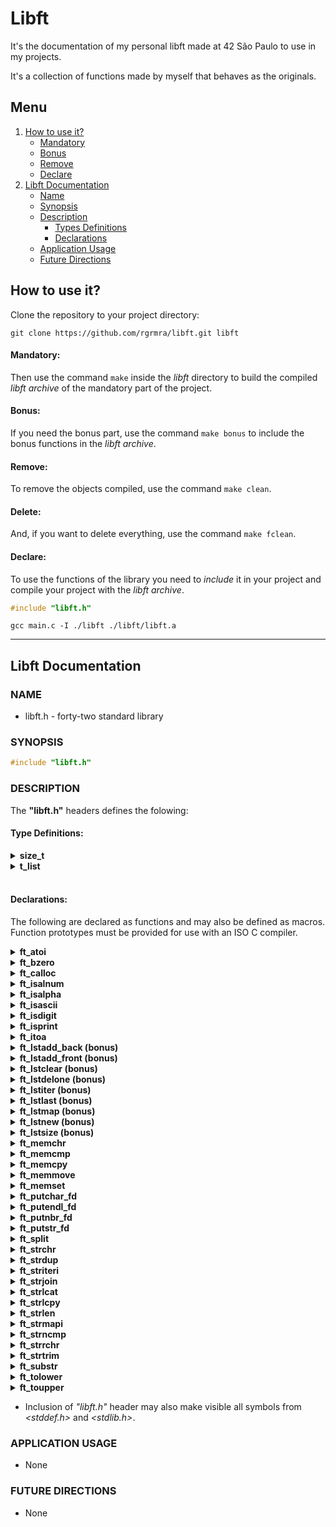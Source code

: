 #  Libft

It's the documentation of my personal libft made at 42 São Paulo to use in my projects.

It's a collection of functions made by myself that behaves as the originals.

## Menu

1. [How to use it?](https://github.com/rgrmra/libft/README.md#how-to-use-it)
   - [Mandatory](https://github.com/rgrmra/libft/README.md#mandatory)
   - [Bonus](https://github.com/rgrmra/libft/README.md#bonus)
   - [Remove](https://github.com/rgrmra/libft/README.md#remove)
   - [Declare](https://github.com/rgrmra/libft/README.md#declare)
2. [Libft Documentation](https://github.com/rgrmra/libft/README.md#documentation)
   - [Name](https://github.com/rgrmra/libft/README.md#name)     
   - [Synopsis](https://github.com/rgrmra/libft/README.md#synopsis)
   - [Description](https://github.com/rgrmra/libft/README.md#description)
       - [Types Definitions](https://github.com/rgrmra/libft/README.md#type-definitions)
       - [Declarations](https://github.com/rgrmra/libft/README.md#declarations)
   - [Application Usage](https://github.com/rgrmra/libft/README.md#application-usage)
   - [Future Directions](https://github.com/rgrmra/libft/README.md#future-directions) 

## How to use it?

Clone the repository to your project directory:

```shell
git clone https://github.com/rgrmra/libft.git libft
```

#### Mandatory:

Then use the command `make` inside the _libft_ directory to build the compiled _libft archive_ of the mandatory part of the project.

#### Bonus:

If you need the bonus part, use the command `make bonus` to include the bonus functions in the _libft archive_.

#### Remove:

To remove the objects compiled, use the command `make clean`. 

#### Delete:

And, if you want to delete everything, use the command `make fclean`.

#### Declare:
To use the functions of the library you need to _include_ it in your project and compile your project with the _libft archive_.

```c
#include "libft.h"
```

```shell
gcc main.c -I ./libft ./libft/libft.a
```

---

## Libft Documentation

### NAME

- libft.h - forty-two standard library

### SYNOPSIS

```c
#include "libft.h"
```

### DESCRIPTION

The **"libft.h"** headers defines the folowing:

#### Type Definitions:

<details>
    <summary><b>size_t</b></summary>
  <br> 

> Unsigned integral type of the result of the sizeof operator. As described in _<stddef.h>_.

<br>
</details>
<details>
    <summary><b>t_list</b></summary>
    <br>

> Linked list structure that provides the folowing filds:

**[source code](./libft.h)**

```c
void            *content;
struct s_list    next;
```
<br>
</details>
<br>

#### Declarations:

The following are declared as functions and may also be defined as macros. Function prototypes must be provided for use with an ISO C compiler.

<details>
    <summary><b>ft_atoi</b></summary>
    <br>

> Converts the initial portion of the string containing numeric characters to integer.

**[source code](./ft_atoi.c)**

```c
int    ft_atoi(const char *nptr);
```
<br>
</details>
<details>
    <summary><b>ft_bzero</b></summary>
    <br>

> Erase all bytes of the memory required with zero.

**[source code](./ft_bzero.c)**

```c
void    ft_bzero(void *s, size_t n);
```
<br>
</details>
<details>
    <summary><b>ft_calloc</b></summary>
    <br>

> Alloc a required space of memory and sets all bytes to zero.

**[source code](./ft_calloc.c)**

```c
void    *ft_calloc(size_t nmemb, size_t size);
```
<br>
</details>
<details>
    <summary><b>ft_isalnum</b></summary>
    <br>

> Checks for an alphanumeric character.

**[source code](./ft_isalnum.c)**

```c
int    ft_isalnum(int i);
```

</details>
<details>
    <summary><b>ft_isalpha</b></summary>
    <br>

> Checks for an alphabetic character.

**[source code](./ft_isalpha.c)**

```c
int    ft_isalpha(int i);
```
<br>
</details>
<details>
    <summary><b>ft_isascii</b></summary>
    <br>

> Checks whether character is a 7-bit US-ASCII character code.

**[source code](./ft_isascii.c)**

```c
int    ft_isascii(int i);
```
<br>
</details>
<details>
    <summary><b>ft_isdigit</b></summary>
    <br>

> Checks for a digit (0 through 9).

**[source code](./ft_isdigit.c)**

```c
int    ft_isdigit(int i);
```
---
<br>
</details>
<details>
    <summary><b>ft_isprint</b></summary>
    <br>

> Checks for any printable character including space.

**[source code](./ft_isprint.c)**

```c
int    ft_isprint(int i);
```
<br>
</details>
<details>
    <summary><b>ft_itoa</b></summary>
    <br>

> Converts a integer to string.

**[source code](./ft_itoa.c)**

```c
char    *ft_itoa(int i);
```
<br>
</details>
<details>
    <summary><b>ft_lstadd_back (bonus)</b></summary>
    <br>

> Append a new node to the end of a list.

**[source code](./ft_lstadd_back_bonus.c)**

```c
void    ft_lstadd_back(t_list **lst, t_list *new);
```
<br>
</details>
<details>
    <summary><b>ft_lstadd_front (bonus)</b></summary>
    <br>

> Append a new node to the begin of a list.

**[source code](./ft_lstadd_front_bonus.c)**
    
```c
void    ft_lstadd_front(t_list **lst, t_list *new);
```
<br>
</details>
<details>
    <summary><b>ft_lstclear (bonus)</b></summary>
    <br>

> Erases all content and nodes of a list.

**[source code](./ft_lstclear_bonus.c)**
    
```c
void    ft_lstclear(t_list **lst, void (*del)(void *));
```
<br>
</details>
<details>
    <summary><b>ft_lstdelone (bonus)</b></summary>
    <br>

> Deletes one node of a list.

**[source code](./ft_lstdelone_bonus.c)**
    
```c
void    ft_lstdelone(t_list *lst, void (*del)(void *));
```
<br>
</details>
<details>
    <summary><b>ft_lstiter (bonus)</b></summary>
    <br>

> Applies a function to each content of a node of a list.

**[source code](./ft_lstiter_bonus.c)**
    
```c
void    ft_lstiter(t_list *lst, void (*f)(void *));
```
<br>
</details>
<details>
    <summary><b>ft_lstlast (bonus)</b></summary>
    <br>

> Gets the last node of a list.

**[source code](./ft_lstlast_bonus.c)**
    
```c
t_list    ft_lstlast(t_list *lst);
```
<br>
</details>
<details>
    <summary><b>ft_lstmap (bonus)</b></summary>
    <br>

> Returns a new list applying a required function to each node of the list.

**[source code](./ft_lstmap_bonus.c)**
    
```c
t_list    ft_lstmap(t_list *lst, void *(*f)(void *), void (*del)(void *));
```
<br>
</details>
<details>
    <summary><b>ft_lstnew (bonus)</b></summary>
    <br>

> Creates a new node.

**[source code](./ft_lstnew_bonus.c)**
    
```c
t_list    *ft_lstnew(void *content);
```
<br>
</details>
<details>
    <summary><b>ft_lstsize (bonus)</b></summary>
    <br>

> Gets the size of a list.

**[source code](./ft_lstsize_bonus.c)**
    
```c
int    ft_lstsize(t_list *lst);
```
<br>
</details>
<details>
    <summary><b>ft_memchr</b></summary>
    <br>

> Finds the first required byte in an area pointed in the memory.

**[source code](./ft_memchr.c)**
    
```c
void    *ft_memchr(const void *s, int c, size_t n);
```
<br>
</details>
<details>
    <summary><b>ft_memcmp</b></summary>
    <br>

>  Compares the amount of bytes between two areas pointed in the memory.

**[source code](./ft_memcmp.c)**
    
```c
int    ft_memcmp(const void *s1, const void *s2, size_t n);
```
<br>
</details>
<details>
    <summary><b>ft_memcpy</b></summary>
    <br>

> Copies the required amount of bytes from an area to another area pointed in the memory.

**[source code](./ft_memcpy.c)**

    
```c
void    *ft_memcpy(void *dest, const void *src, size_t n);
```
<br>
</details>
<details>
    <summary><b>ft_memmove</b></summary>
    <br>

> Moves an requried amount of bytes from an area to another area pointed in the memory.

**[source code](./ft_memmove.c)**
    
```c
void    *ft_memmove(void *dest, const void *src, size_t	n);
```
<br>
</details>
<details>
    <summary><b>ft_memset</b></summary>
    <br>

> Sets all bytes required in the memory area pointed with the byte informed.

**[source code](./ft_memset.c)**
    
```c
void    *ft_memset(void *s, int c, size_t n);
```
<br>
</details>
<details>
    <summary><b>ft_putchar_fd</b></summary>
    <br>

> Prints a char in the required filedescriptor.

**[source code](./ft_putchar_fd.c)**
    
```c
void    ft_putchar_fd(char c, int fd);
```
<br>
</details>
<details>
    <summary><b>ft_putendl_fd</b></summary>
    <br>

> Prints a string followed by a new line in the required filedescriptor.

**[source code](./ft_putendl_fd.c)**
    
```c
void    ft_putendl_fd(char *s, int fd);
```
<br>
</details>
<details>
    <summary><b>ft_putnbr_fd</b></summary>
    <br>

> Prints a integer number in the required filedescriptor.

**[source code](./ft_putnbr_fd.c)**
    
```c
void    ft_putnbr_fd(int n, int fd);
```
<br>
</details>
<details>
    <summary><b>ft_putstr_fd</b></summary>
    <br>

> Prints a string in the required filedescriptor.

**[source code](./ft_putstr_fd.c)**
    
```c
void    ft_putstr_fd(char *s, int fd);
```
<br>
</details>
<details>
    <summary><b>ft_split</b></summary>
    <br>

> Splits a constant string into an allocated array of strings containg the words splited by the required separator.

**[source code](./ft_split.c)**
    
```c
char    **ft_split(const char *s, char c);
```
<br>
</details>
<details>
    <summary><b>ft_strchr</b></summary>
    <br>

> Finds the first required character in a constant string.

**[source code](./ft_strchr.c)**
    
```c
char    *ft_strchr(const char *s, int c);
```
<br>
</details>
<details>
    <summary><b>ft_strdup</b></summary>
    <br>

> Duplicates a required constant string.

**[source code](./ft_strdup.c)**
    
```c
char    *ft_strdup(const char *s);
```
<br>
</details>
<details>
    <summary><b>ft_striteri</b></summary>
    <br>

> Iterates a function to each character of a string.

**[source code](./ft_striteri.c)**
    
```c
void    ft_striteri(char *s, void (*f)(unsigned int, char *));
```
<br>
</details>
<details>
    <summary><b>ft_strjoin</b></summary>
    <br>

> Concatenates a new string containg the two strings informed.

**[source code](./ft_strljoin.c)**
    
```c
char    *ft_strjoin(const char *s1, const char *s2);
```
<br>
</details>
<details>
    <summary><b>ft_strlcat</b></summary>
    <br>

> Concatemates a string to another string informed.

**[source code](./ft_strlcat.c)**
    
```c
size_t    ft_strlcat(char *dest, char *src, size_t size);
```
<br>
</details>
<details>
    <summary><b>ft_strlcpy</b></summary>
    <br>

> Copies the content of a string to another string informed.

**[source code](./ft_strlcpy.c)**
    
```c
size_t    ft_strlcpy(char *dest, char *src, size_t size);
```
<br>
</details>
<details>
    <summary><b>ft_strlen</b></summary>
    <br>

> Gets the size of a constant string.

**[source code](./ft_strlen.c)**
    
```c
size_t    ft_strlen(const char *s);
```
<br>
</details>
<details>
    <summary><b>ft_strmapi</b></summary>
    <br>

> Duplicates a new string and applies a function to each character of the string.

**[source code](./ft_strmapi.c)**
    
```c
char    *ft_strmapi(const char *s, char (*f)(unsigned int, char));
```
<br>
</details>
<details>
    <summary><b>ft_strncmp</b></summary>
    <br>

> Compares two strings.

**[source code](./ft_strncmp.c)**
    
```c
int    ft_strncmp(const char *s1, const char *s2, size_t n);
```
<br>
</details>
<details>
    <summary><b>ft_strrchr</b></summary>
    <br>

> Finds the last required character in a constant string.

**[source code](./ft_strrchr.c)**
    
```c
char    *ft_strrchr(const char *s, int c);
```
<br>
</details>
<details>
    <summary><b>ft_strtrim</b></summary>
    <br>

> Removes the amount of required characters in the begin and end of the string.

**[source code](./ft_strtrim.c)**
    
```c
char    *ft_strtrim(const char *s1, const char *set);
```
<br>
</details>
<details>
    <summary><b>ft_substr</b></summary>
    <br>

> Generates a sub new string from a required string.

**[source code](./ft_substr.c)**
    
```c
char    *ft_substr(const char *s, unsigned int start, size_t len);
```
<br>
</details>
<details>
    <summary><b>ft_tolower</b></summary>
    <br>

> Changes all uppercase characters to lowecase.

**[source code](./ft_tolower.c)**
    
```c
int    ft_tolower(int i);
```
<br>
</details>
<details>
    <summary><b>ft_toupper</b></summary>
    <br>

> Changes all lowecase characters to uppercase.

**[source code](./ft_toupper.c)**
    
```c
int    ft_toupper(int i);
```
<br>
</details>

- Inclusion of _"libft.h"_ header may also make visible all symbols from _<stddef.h>_ and _<stdlib.h>_.

### APPLICATION USAGE

- None

### FUTURE DIRECTIONS

- None
